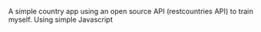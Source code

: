 A simple country app using an open source API (restcountries API) to train myself.
Using simple Javascript
